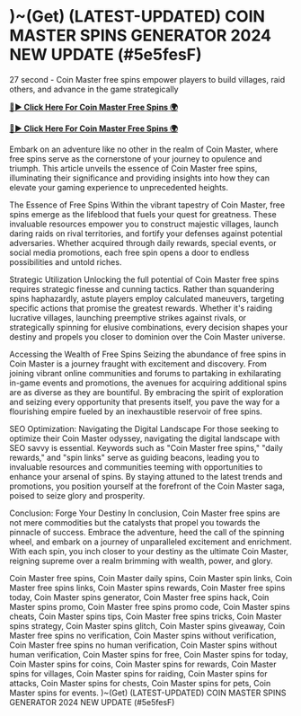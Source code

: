 # )~(Get) (LATEST-UPDATED) COIN MASTER SPINS GENERATOR 2024 NEW UPDATE (#5e5fesF) 

27 second - Coin Master free spins empower players to build villages, raid others, and advance in the game strategically


[**🔴► Click Here For Coin Master Free Spins 🌍**](https://lejooam.github.io/Coin)

[**🔴► Click Here For Coin Master Free Spins 🌍**](https://lejooam.github.io/Coin)
 

Embark on an adventure like no other in the realm of Coin Master, where free spins serve as the cornerstone of your journey to opulence and triumph. This article unveils the essence of Coin Master free spins, illuminating their significance and providing insights into how they can elevate your gaming experience to unprecedented heights.

The Essence of Free Spins
Within the vibrant tapestry of Coin Master, free spins emerge as the lifeblood that fuels your quest for greatness. These invaluable resources empower you to construct majestic villages, launch daring raids on rival territories, and fortify your defenses against potential adversaries. Whether acquired through daily rewards, special events, or social media promotions, each free spin opens a door to endless possibilities and untold riches.

Strategic Utilization
Unlocking the full potential of Coin Master free spins requires strategic finesse and cunning tactics. Rather than squandering spins haphazardly, astute players employ calculated maneuvers, targeting specific actions that promise the greatest rewards. Whether it's raiding lucrative villages, launching preemptive strikes against rivals, or strategically spinning for elusive combinations, every decision shapes your destiny and propels you closer to dominion over the Coin Master universe.

Accessing the Wealth of Free Spins
Seizing the abundance of free spins in Coin Master is a journey fraught with excitement and discovery. From joining vibrant online communities and forums to partaking in exhilarating in-game events and promotions, the avenues for acquiring additional spins are as diverse as they are bountiful. By embracing the spirit of exploration and seizing every opportunity that presents itself, you pave the way for a flourishing empire fueled by an inexhaustible reservoir of free spins.

SEO Optimization: Navigating the Digital Landscape
For those seeking to optimize their Coin Master odyssey, navigating the digital landscape with SEO savvy is essential. Keywords such as "Coin Master free spins," "daily rewards," and "spin links" serve as guiding beacons, leading you to invaluable resources and communities teeming with opportunities to enhance your arsenal of spins. By staying attuned to the latest trends and promotions, you position yourself at the forefront of the Coin Master saga, poised to seize glory and prosperity.

Conclusion: Forge Your Destiny
In conclusion, Coin Master free spins are not mere commodities but the catalysts that propel you towards the pinnacle of success. Embrace the adventure, heed the call of the spinning wheel, and embark on a journey of unparalleled excitement and enrichment. With each spin, you inch closer to your destiny as the ultimate Coin Master, reigning supreme over a realm brimming with wealth, power, and glory.


Coin Master free spins, Coin Master daily spins, Coin Master spin links, Coin Master free spins links, Coin Master spins rewards, Coin Master free spins today, Coin Master spins generator, Coin Master free spins hack, Coin Master spins promo, Coin Master free spins promo code, Coin Master spins cheats, Coin Master spins tips, Coin Master free spins tricks, Coin Master spins strategy, Coin Master spins glitch, Coin Master spins giveaway, Coin Master free spins no verification, Coin Master spins without verification, Coin Master free spins no human verification, Coin Master spins without human verification, Coin Master spins for free, Coin Master spins for today, Coin Master spins for coins, Coin Master spins for rewards, Coin Master spins for villages, Coin Master spins for raiding, Coin Master spins for attacks, Coin Master spins for chests, Coin Master spins for pets, Coin Master spins for events.
)~(Get) (LATEST-UPDATED) COIN MASTER SPINS GENERATOR 2024 NEW UPDATE (#5e5fesF) 

